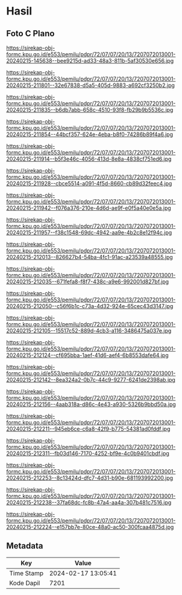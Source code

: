# Hasil

## Foto C Plano

https://sirekap-obj-formc.kpu.go.id/e553/pemilu/pdpr/72/07/07/20/13/7207072013001-20240215-145638--bee9215d-ad33-48a3-811b-5af30530e656.jpg

https://sirekap-obj-formc.kpu.go.id/e553/pemilu/pdpr/72/07/07/20/13/7207072013001-20240215-211801--32e67838-d5a5-405d-9883-a692cf3250b2.jpg

https://sirekap-obj-formc.kpu.go.id/e553/pemilu/pdpr/72/07/07/20/13/7207072013001-20240215-211835--b6db7abb-658c-4510-93f8-fb29b9b5536c.jpg

https://sirekap-obj-formc.kpu.go.id/e553/pemilu/pdpr/72/07/07/20/13/7207072013001-20240215-211854--44bcf357-624e-4eba-b8f0-74286b89f4a6.jpg

https://sirekap-obj-formc.kpu.go.id/e553/pemilu/pdpr/72/07/07/20/13/7207072013001-20240215-211914--b5f3e46c-4056-413d-8e8a-4838cf751ed6.jpg

https://sirekap-obj-formc.kpu.go.id/e553/pemilu/pdpr/72/07/07/20/13/7207072013001-20240215-211928--cbce5514-a091-4f5d-8660-cb89d32feec4.jpg

https://sirekap-obj-formc.kpu.go.id/e553/pemilu/pdpr/72/07/07/20/13/7207072013001-20240215-211942--f076a376-210e-4d6d-ae9f-e0f5a40e0e5a.jpg

https://sirekap-obj-formc.kpu.go.id/e553/pemilu/pdpr/72/07/07/20/13/7207072013001-20240215-211957--f38c1548-69dc-4942-aa9e-4b2c8e12f94c.jpg

https://sirekap-obj-formc.kpu.go.id/e553/pemilu/pdpr/72/07/07/20/13/7207072013001-20240215-212013--826627b4-54ba-4fc1-91ac-a23539a48555.jpg

https://sirekap-obj-formc.kpu.go.id/e553/pemilu/pdpr/72/07/07/20/13/7207072013001-20240215-212035--671fefa8-f8f7-438c-a9e6-992001d827bf.jpg

https://sirekap-obj-formc.kpu.go.id/e553/pemilu/pdpr/72/07/07/20/13/7207072013001-20240215-212050--c56f6b1c-c73a-4d32-924e-65cec43d3147.jpg

https://sirekap-obj-formc.kpu.go.id/e553/pemilu/pdpr/72/07/07/20/13/7207072013001-20240215-212105--15517c52-889d-4cb3-a116-3486475a037e.jpg

https://sirekap-obj-formc.kpu.go.id/e553/pemilu/pdpr/72/07/07/20/13/7207072013001-20240215-212124--cf695bba-1aef-41d6-aef4-6b8553dafe64.jpg

https://sirekap-obj-formc.kpu.go.id/e553/pemilu/pdpr/72/07/07/20/13/7207072013001-20240215-212142--8ea324a2-0b7c-44c9-9277-6241de2398ab.jpg

https://sirekap-obj-formc.kpu.go.id/e553/pemilu/pdpr/72/07/07/20/13/7207072013001-20240215-212156--4aab318a-d86c-4e43-a930-5326b9bbd50a.jpg

https://sirekap-obj-formc.kpu.go.id/e553/pemilu/pdpr/72/07/07/20/13/7207072013001-20240215-212211--945eb6ce-c6a8-42f9-b775-54381ad0fddf.jpg

https://sirekap-obj-formc.kpu.go.id/e553/pemilu/pdpr/72/07/07/20/13/7207072013001-20240215-212311--fb03d146-7170-4252-bf9e-4c0b9401cbdf.jpg

https://sirekap-obj-formc.kpu.go.id/e553/pemilu/pdpr/72/07/07/20/13/7207072013001-20240215-212253--8c13424d-dfc7-4d31-b90e-681193992200.jpg

https://sirekap-obj-formc.kpu.go.id/e553/pemilu/pdpr/72/07/07/20/13/7207072013001-20240215-212238--37fa68dc-fc8b-47a4-aa4a-307b481c7516.jpg

https://sirekap-obj-formc.kpu.go.id/e553/pemilu/pdpr/72/07/07/20/13/7207072013001-20240215-212224--e157bb7e-80ce-48a0-ac50-300fcaa4875d.jpg


## Metadata

| Key        | Value               |
| ---------- | ------------------- |
| Time Stamp | 2024-02-17 13:05:41 |
| Kode Dapil | 7201                |




